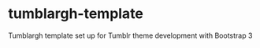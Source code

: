 tumblargh-template
==================

Tumblargh template set up for Tumblr theme development with Bootstrap 3
